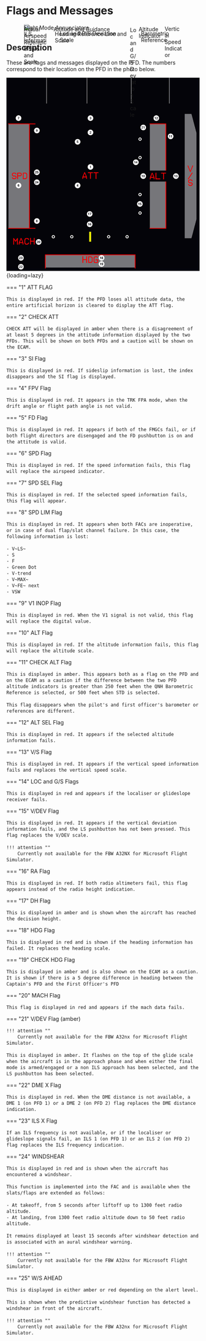 <link rel="stylesheet" href="../../../../stylesheets/pfd-interactive.css">

# Flags and Messages

<div style="position: relative; width: 413px; height: auto; margin-left: auto;  margin-right: auto;">
    <img src="/pilots-corner/assets/a32nx-briefing/pfd/pfd-small.png" style="width: 413px; height: auto;">
    <a href="/pilots-corner/a32nx-briefing/pfd/fma/">               <div class="imagemap" style="position: absolute; left:     0%; top:     0%; width:   100%; height: 15.00%;"><span class="imagemapname">Flight Mode Annunciators</span></div></a>
    <a href="/pilots-corner/a32nx-briefing/pfd/altitude-indicator/"><div class="imagemap" style="position: absolute; left: 72.60%; top: 20.00%; width: 16.00%; height: 58.00%;"><span class="imagemapname">Altitude Indicator</span></div></a>
    <a href="/pilots-corner/a32nx-briefing/pfd/vertical-speed/">    <div class="imagemap" style="position: absolute; left: 89.00%; top: 18.15%; width: 11.00%; height: 64.20%;"><span class="imagemapname">Vertical Speed Indicator</span></div></a>
    <a href="/pilots-corner/a32nx-briefing/pfd/baro-ref/">          <div class="imagemap" style="position: absolute; left: 74.04%; top: 81.00%; width: 19.44%; height:   5.8%;"><span class="imagemapname">Barometric Reference</span></div></a>
    <a href="/pilots-corner/a32nx-briefing/pfd/artificial-horizon/"><div class="imagemap" style="position: absolute; left: 18.74%; top: 20.62%; width: 48.81%; height: 56.68%;"><span class="imagemapname">Attitude and Guidance</span></div></a>
    <a href="/pilots-corner/a32nx-briefing/pfd/speedtape/">         <div class="imagemap" style="position: absolute; left:     0%; top: 20.17%; width: 15.35%; height: 57.86%;"><span class="imagemapname">Actual Airspeed Reference Line and Scale</span></div></a>
    <a href="/pilots-corner/a32nx-briefing/pfd/heading-ref/">       <div class="imagemap" style="position: absolute; left: 19.58%; top: 86.09%; width: 47.48%; height: 12.17%;"><span class="imagemapname">Heading Reference Line and Scale</span></div></a>
    <a href="/pilots-corner/a32nx-briefing/pfd/ils-indicator/">     <div class="imagemap" style="position: absolute; left: 22.70%; top: 77.40%; width: 42.88%; height:  5.34%;"><span class="imagemapname">Loc and G/S Deviation Scale</span></div></a>
    <a href="/pilots-corner/a32nx-briefing/pfd/ils-indicator/">     <div class="imagemap" style="position: absolute; left: 67.10%; top: 29.41%; width:  4.01%; height: 41.10%;"><span class="imagemapname">Loc and G/S Deviation Scale</span></div></a>
    <a href="/pilots-corner/a32nx-briefing/pfd/ils-indicator/">     <div class="imagemap" style="position: absolute; left:     0%; top: 85.00%; width: 16.00%; height: 13.00%;"><span class="imagemapname">ILS Information</span></div></a>
</div>


## Description

These are flags and messages displayed on the PFD. The numbers correspond to their location on the PFD in the photo below.

![Flags and Messages](../../assets/a32nx-briefing/pfd/pfdflags.png "Flags and Messages"){loading=lazy}

=== "1"
    ATT FLAG

    This is displayed in red. If the PFD loses all attitude data, the entire artificial horizon is cleared to display the ATT flag.

=== "2"
    CHECK ATT

    CHECK ATT will be displayed in amber when there is a disagreement of at least 5 degrees in the attitude information displayed by the two PFDs. This will be shown on both PFDs and a caution will be shown on the ECAM.

=== "3"
    SI Flag

    This is displayed in red. If sideslip information is lost, the index disappears and the SI flag is displayed.

=== "4"
    FPV Flag

    This is displayed in red. It appears in the TRK FPA mode, when the drift angle or flight path angle is not valid.

=== "5"
    FD Flag

    This is displayed in red. It appears if both of the FMGCs fail, or if both flight directors are disengaged and the FD pushbutton is on and the attitude is valid.

=== "6"
    SPD Flag

    This is displayed in red. If the speed information fails, this flag will replace the airspeed indicator.

=== "7"
    SPD SEL Flag

    This is displayed in red. If the selected speed information fails, this flag will appear.

=== "8"
    SPD LIM Flag

    This is displayed in red. It appears when both FACs are inoperative, or in case of dual flap/slat channel failure. In this case, the following information is lost:
    
    - V~LS~
    - S
    - F
    - Green Dot
    - V-trend
    - V~MAX~
    - V~FE~ next
    - VSW

=== "9"
    V1 INOP Flag

    This is displayed in red. When the V1 signal is not valid, this flag will replace the digital value.

=== "10"
    ALT Flag

    This is displayed in red. If the altitude information fails, this flag will replace the altitude scale.

=== "11"
    CHECK ALT Flag

    This is displayed in amber. This appears both as a flag on the PFD and on the ECAM as a caution if the difference between the two PFD altitude indicators is greater than 250 feet when the QNH Barometric Reference is selected, or 500 feet when STD is selected.
    
    This flag disappears when the pilot's and first officer's barometer or references are different.

=== "12"
    ALT SEL Flag

    This is displayed in red. It appears if the selected altitude information fails.

=== "13"
    V/S Flag

    This is displayed in red. It appears if the vertical speed information fails and replaces the vertical speed scale.

=== "14"
    LOC and G/S Flags

    This is displayed in red and appears if the localiser or glideslope receiver fails.

=== "15"
    V/DEV Flag

    This is displayed in red. It appears if the vertical deviation information fails, and the LS pushbutton has not been pressed. This flag replaces the V/DEV scale.
    
    !!! attention ""
        Currently not available for the FBW A32NX for Microsoft Flight Simulator.

=== "16"
    RA Flag

    This is displayed in red. If both radio altimeters fail, this flag appears instead of the radio height indication.

=== "17"
    DH Flag

    This is displayed in amber and is shown when the aircraft has reached the decision height.

=== "18"
    HDG Flag

    This is displayed in red and is shown if the heading information has failed. It replaces the heading scale.

=== "19"
    CHECK HDG Flag

    This is displayed in amber and is also shown on the ECAM as a caution. It is shown if there is a 5 degree difference in heading between the Captain's PFD and the First Officer's PFD

=== "20"
    MACH Flag

    This flag is displayed in red and appears if the mach data fails.

=== "21"
    V/DEV Flag (amber)

    !!! attention ""
        Currently not available for the FBW A32nx for Microsoft Flight Simulator.
    
    This is displayed in amber. It flashes on the top of the glide scale when the aircraft is in the approach phase and when either the final mode is armed/engaged or a non ILS approach has been selected, and the LS pushbutton has been selected.

=== "22"
    DME X Flag

    This is displayed in red. When the DME distance is not available, a DME 1 (on PFD 1) or a DME 2 (on PFD 2) flag replaces the DME distance indication.

=== "23"
    ILS X Flag

    If an ILS frequency is not available, or if the localiser or glideslope signals fail, an ILS 1 (on PFD 1) or an ILS 2 (on PFD 2) flag replaces the ILS frequency indication.

=== "24"
    WINDSHEAR

    This is displayed in red and is shown when the aircraft has encountered a windshear.
    
    This function is implemented into the FAC and is available when the slats/flaps are extended as follows:
    
    - At takeoff, from 5 seconds after liftoff up to 1300 feet radio altitude.
    - At landing, from 1300 feet radio altitude down to 50 feet radio altitude.
    
    It remains displayed at least 15 seconds after windshear detection and is associated with an aural windshear warning.
    
    !!! attention ""
        Currently not available for the FBW A32nx for Microsoft Flight Simulator.

=== "25"
    W/S AHEAD

    This is displayed in either amber or red depending on the alert level.

    This is shown when the predictive windshear function has detected a windshear in front of the aircraft.
    
    !!! attention ""
        Currently not available for the FBW A32nx for Microsoft Flight Simulator.

